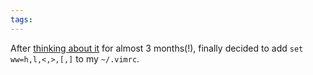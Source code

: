 ```yaml
---
tags: 
---
```


After [thinking about it](http://groups.google.com/group/vim_use/browse_thread/thread/35531fbbec109156/fbc34586e48e60a2) for almost 3 months(!), finally decided to add `set ww=h,l,<,>,[,]` to my `~/.vimrc`.
